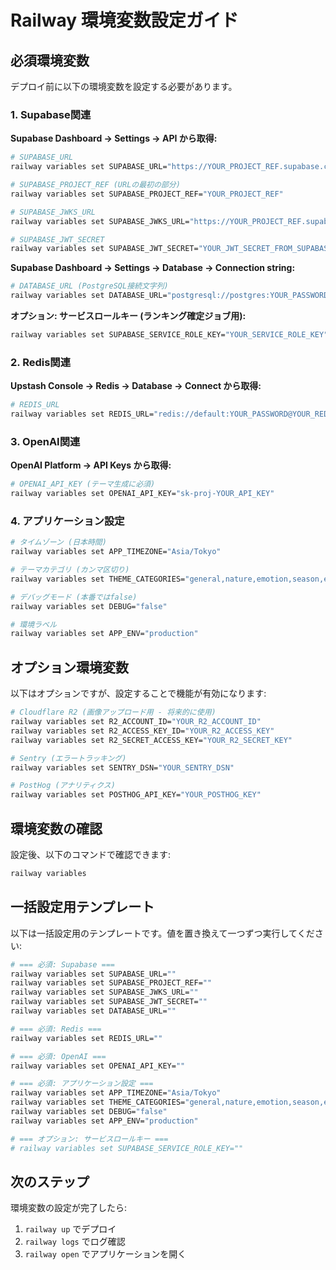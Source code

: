# Railway 環境変数設定ガイド

## 必須環境変数

デプロイ前に以下の環境変数を設定する必要があります。

### 1. Supabase関連

**Supabase Dashboard → Settings → API から取得:**

```bash
# SUPABASE_URL
railway variables set SUPABASE_URL="https://YOUR_PROJECT_REF.supabase.co"

# SUPABASE_PROJECT_REF (URLの最初の部分)
railway variables set SUPABASE_PROJECT_REF="YOUR_PROJECT_REF"

# SUPABASE_JWKS_URL
railway variables set SUPABASE_JWKS_URL="https://YOUR_PROJECT_REF.supabase.co/auth/v1/keys"

# SUPABASE_JWT_SECRET
railway variables set SUPABASE_JWT_SECRET="YOUR_JWT_SECRET_FROM_SUPABASE"
```

**Supabase Dashboard → Settings → Database → Connection string:**

```bash
# DATABASE_URL (PostgreSQL接続文字列)
railway variables set DATABASE_URL="postgresql://postgres:YOUR_PASSWORD@db.YOUR_PROJECT_REF.supabase.co:5432/postgres"
```

**オプション: サービスロールキー (ランキング確定ジョブ用):**

```bash
railway variables set SUPABASE_SERVICE_ROLE_KEY="YOUR_SERVICE_ROLE_KEY"
```

### 2. Redis関連

**Upstash Console → Redis → Database → Connect から取得:**

```bash
# REDIS_URL
railway variables set REDIS_URL="redis://default:YOUR_PASSWORD@YOUR_REDIS_HOST:PORT"
```

### 3. OpenAI関連

**OpenAI Platform → API Keys から取得:**

```bash
# OPENAI_API_KEY (テーマ生成に必須)
railway variables set OPENAI_API_KEY="sk-proj-YOUR_API_KEY"
```

### 4. アプリケーション設定

```bash
# タイムゾーン (日本時間)
railway variables set APP_TIMEZONE="Asia/Tokyo"

# テーマカテゴリ (カンマ区切り)
railway variables set THEME_CATEGORIES="general,nature,emotion,season,event"

# デバッグモード (本番ではfalse)
railway variables set DEBUG="false"

# 環境ラベル
railway variables set APP_ENV="production"
```

## オプション環境変数

以下はオプションですが、設定することで機能が有効になります:

```bash
# Cloudflare R2 (画像アップロード用 - 将来的に使用)
railway variables set R2_ACCOUNT_ID="YOUR_R2_ACCOUNT_ID"
railway variables set R2_ACCESS_KEY_ID="YOUR_R2_ACCESS_KEY"
railway variables set R2_SECRET_ACCESS_KEY="YOUR_R2_SECRET_KEY"

# Sentry (エラートラッキング)
railway variables set SENTRY_DSN="YOUR_SENTRY_DSN"

# PostHog (アナリティクス)
railway variables set POSTHOG_API_KEY="YOUR_POSTHOG_KEY"
```

## 環境変数の確認

設定後、以下のコマンドで確認できます:

```bash
railway variables
```

## 一括設定用テンプレート

以下は一括設定用のテンプレートです。値を置き換えて一つずつ実行してください:

```bash
# === 必須: Supabase ===
railway variables set SUPABASE_URL=""
railway variables set SUPABASE_PROJECT_REF=""
railway variables set SUPABASE_JWKS_URL=""
railway variables set SUPABASE_JWT_SECRET=""
railway variables set DATABASE_URL=""

# === 必須: Redis ===
railway variables set REDIS_URL=""

# === 必須: OpenAI ===
railway variables set OPENAI_API_KEY=""

# === 必須: アプリケーション設定 ===
railway variables set APP_TIMEZONE="Asia/Tokyo"
railway variables set THEME_CATEGORIES="general,nature,emotion,season,event"
railway variables set DEBUG="false"
railway variables set APP_ENV="production"

# === オプション: サービスロールキー ===
# railway variables set SUPABASE_SERVICE_ROLE_KEY=""
```

## 次のステップ

環境変数の設定が完了したら:

1. `railway up` でデプロイ
2. `railway logs` でログ確認
3. `railway open` でアプリケーションを開く
